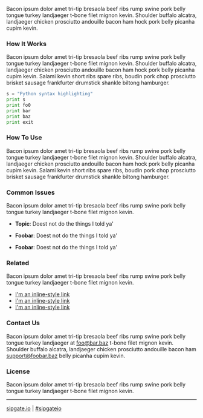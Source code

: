 Bacon ipsum dolor amet tri-tip bresaola beef ribs rump swine pork belly tongue turkey landjaeger t-bone filet mignon kevin. Shoulder buffalo alcatra, landjaeger chicken prosciutto andouille bacon ham hock pork belly picanha cupim kevin. 

### How It Works
Bacon ipsum dolor amet tri-tip bresaola beef ribs rump swine pork belly tongue turkey landjaeger t-bone filet mignon kevin. Shoulder buffalo alcatra, landjaeger chicken prosciutto andouille bacon ham hock pork belly picanha cupim kevin. Salami kevin short ribs spare ribs, boudin pork chop prosciutto brisket sausage frankfurter drumstick shankle biltong hamburger.

```python
s = "Python syntax highlighting"
print s
print fo0
print bar
print baz
print exit
```

### How To Use 
Bacon ipsum dolor amet tri-tip bresaola beef ribs rump swine pork belly tongue turkey landjaeger t-bone filet mignon kevin. Shoulder buffalo alcatra, landjaeger chicken prosciutto andouille bacon ham hock pork belly picanha cupim kevin. Salami kevin short ribs spare ribs, boudin pork chop prosciutto brisket sausage frankfurter drumstick shankle biltong hamburger.

### Common Issues
Bacon ipsum dolor amet tri-tip bresaola beef ribs rump swine pork belly tongue turkey landjaeger t-bone filet mignon kevin.

+ **Topic**: Doest not do the things I told ya'

+ **Foobar**: Doest not do the things I told ya'

+ **Foobar**: Doest not do the things I told ya'

### Related
Bacon ipsum dolor amet tri-tip bresaola beef ribs rump swine pork belly tongue turkey landjaeger t-bone filet mignon kevin.
+ [I'm an inline-style link](https://www.google.com)
+ [I'm an inline-style link](https://www.google.com)
+ [I'm an inline-style link](https://www.google.com)

### Contact Us
Bacon ipsum dolor amet tri-tip bresaola beef ribs rump swine pork belly tongue turkey landjaeger at foo@bar.baz t-bone filet mignon kevin. Shoulder buffalo alcatra, landjaeger chicken prosciutto andouille bacon ham support@foobar.baz belly picanha cupim kevin.

### License
Bacon ipsum dolor amet tri-tip bresaola beef ribs rump swine pork belly tongue turkey landjaeger t-bone filet mignon kevin.

----

[sipgate.io](https://www.sipgate.io) | [#sipgateio](https://twitter.com/sipgateio)
